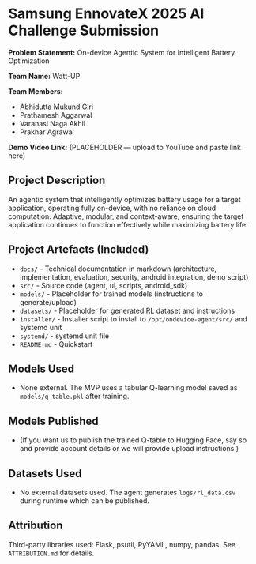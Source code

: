 # Samsung EnnovateX 2025 AI Challenge Submission

**Problem Statement:** On-device Agentic System for Intelligent Battery Optimization

**Team Name:** Watt-UP

**Team Members:**
- Abhidutta Mukund Giri
- Prathamesh Aggarwal
- Varanasi Naga Akhil
- Prakhar Agrawal

**Demo Video Link:** (PLACEHOLDER — upload to YouTube and paste link here)

## Project Description
An agentic system that intelligently optimizes battery usage for a target application, operating fully on-device, with no reliance on cloud computation. Adaptive, modular, and context-aware, ensuring the target application continues to function effectively while maximizing battery life.

## Project Artefacts (Included)
- `docs/` - Technical documentation in markdown (architecture, implementation, evaluation, security, android integration, demo script)
- `src/` - Source code (agent, ui, scripts, android_sdk)
- `models/` - Placeholder for trained models (instructions to generate/upload)
- `datasets/` - Placeholder for generated RL dataset and instructions
- `installer/` - Installer script to install to `/opt/ondevice-agent/src/` and systemd unit
- `systemd/` - systemd unit file
- `README.md` - Quickstart

## Models Used
- None external. The MVP uses a tabular Q-learning model saved as `models/q_table.pkl` after training.

## Models Published
- (If you want us to publish the trained Q-table to Hugging Face, say so and provide account details or we will provide upload instructions.)

## Datasets Used
- No external datasets used. The agent generates `logs/rl_data.csv` during runtime which can be published.

## Attribution
Third-party libraries used: Flask, psutil, PyYAML, numpy, pandas. See `ATTRIBUTION.md` for details.
